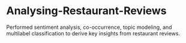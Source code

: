 # Analysing-Restaurant-Reviews
Performed sentiment analysis, co-occurrence, topic modeling, and multilabel classification to derive key insights from restaurant reviews.
